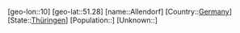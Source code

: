 ﻿---
location: [51.28,10]
type: City
tags:
- geo/City


SpocWebEntityId: 28746
isDeleted: false
confidential: public

---
[geo-lon::10]
[geo-lat::51.28]
[name::Allendorf]
[Country::[Germany](geo/Continent/Europe/Germany.md)]
[State::[Thüringen](geo/Continent/Europe/Germany/Th%C3%BCringen.md)]
[Population::]
[Unknown::]

